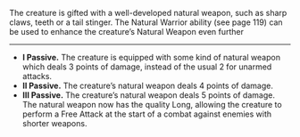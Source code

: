 The creature is gifted with a well-developed natural weapon, such as sharp claws, teeth or a tail stinger. The Natural Warrior ability (see page 119) can be used to enhance the creature’s Natural Weapon even further

---
- **I Passive.** The creature is equipped with some kind of natural weapon which deals 3 points of damage, instead of the usual 2 for unarmed attacks. 
- **II Passive.** The creature’s natural weapon deals 4 points of damage. 
- **III Passive.** The creature’s natural weapon deals 5 points of damage. The natural weapon now has the quality Long, allowing the creature to perform a Free Attack at the start of a combat against enemies with shorter weapons.

